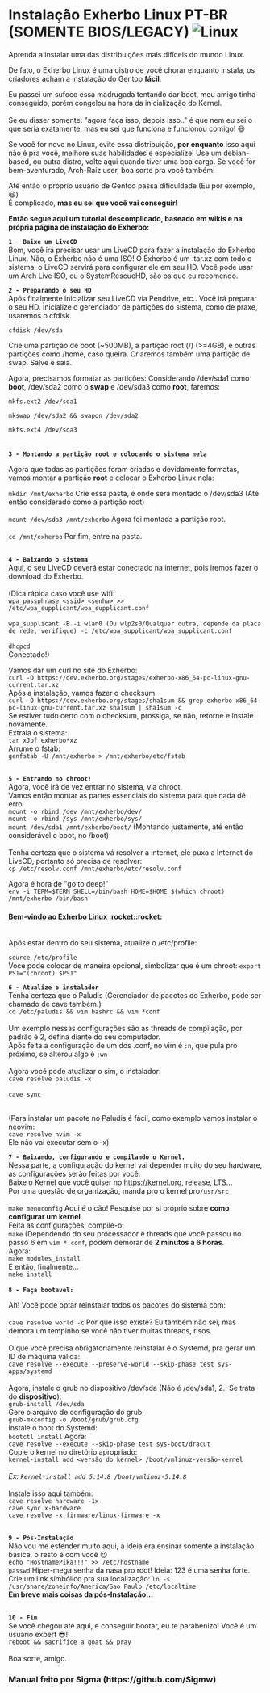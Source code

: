 # Instalação Exherbo Linux PT-BR (SOMENTE BIOS/LEGACY) ![Linux](https://img.shields.io/badge/Linux-FCC624?style=for-the-badge&logo=linux&logoColor=black)
Aprenda a instalar uma das distribuições mais difíceis do mundo Linux.

De fato, o Exherbo Linux é uma distro de você chorar enquanto instala, os criadores acham a instalação do Gentoo **fácil**.<br>

Eu passei um sufoco essa madrugada tentando dar boot, meu amigo tinha conseguido, porém congelou na hora da inicialização do Kernel.<br><br>
Se eu disser somente: "agora faça isso, depois isso.." é que nem eu sei o que seria exatamente, mas eu sei que funciona e funcionou comigo! :laughing:

Se você for novo no Linux, evite essa distribuição, **por enquanto** isso aqui não é pra você, melhore suas habilidades e especialize! Use um debian-based, ou outra distro, volte aqui quando tiver uma boa carga. Se você for bem-aventurado, Arch-Raíz user, boa sorte pra você também!<br>

Até então o próprio usuário de Gentoo passa dificuldade (Eu por exemplo, :laughing:)<br>
É complicado, **mas eu sei que você vai conseguir!**<br>

**Então segue aqui um tutorial descomplicado, baseado em wikis e na própria página de instalação do Exherbo:**

**`1 - Baixe um LiveCD`**<br>
Bom, você irá precisar usar um LiveCD para fazer a instalação do Exherbo Linux.
Não, o Exherbo não é uma ISO! O Exherbo é um .tar.xz com todo o sistema, o LiveCD servirá para configurar ele em seu HD.
Você pode usar um Arch Live ISO, ou o SystemRescueHD, são os que eu recomendo.

**`2 - Preparando o seu HD`**<br>
Após finalmente inicializar seu LiveCD via Pendrive, etc.. Você irá preparar o seu HD.
Ìnicialize o gerenciador de partições do sistema, como de praxe, usaremos o cfdisk.

`cfdisk /dev/sda`<br>

Crie uma partição de boot (~500MB), a partição root (/) (>=4GB), e outras partições como /home, caso queira.
Criaremos também uma partição de swap. Salve e saia.

Agora, precisamos formatar as partições:
Considerando /dev/sda1 como **boot**, /dev/sda2 como o **swap** e /dev/sda3 como **root**, faremos:

`mkfs.ext2 /dev/sda1`<br>

`mkswap /dev/sda2 && swapon /dev/sda2`<br>

`mkfs.ext4 /dev/sda3`<br><br><br>
**`3 - Montando a partição root e colocando o sistema nela`**<br>

Agora que todas as partições foram criadas e devidamente formatas, vamos montar a partição **root** e colocar o Exherbo Linux nela:

`mkdir /mnt/exherbo` Crie essa pasta, é onde será montado o /dev/sda3 (Até então considerado como a partição root)<br><br>
`mount /dev/sda3 /mnt/exherbo` Agora foi montada a partição root.<br><br>
`cd /mnt/exherbo` Por fim, entre na pasta.<br><br>

**`4 - Baixando o sistema`**<br>
Aqui, o seu LiveCD deverá estar conectado na internet, pois iremos fazer o download do Exherbo.
<br><br>(Dica rápida caso você use wifi:<br>
`wpa_passphrase <ssid> <senha> >> /etc/wpa_supplicant/wpa_supplicant.conf`<br><br>
`wpa_supplicant -B -i wlan0 (Ou wlp2s0/Qualquer outra, depende da placa de rede, verifique) -c /etc/wpa_supplicant/wpa_supplicant.conf`<br><br>
`dhcpcd` <br>Conectado!)

Vamos dar um curl no site do Exherbo:<br>
`curl -O https://dev.exherbo.org/stages/exherbo-x86_64-pc-linux-gnu-current.tar.xz`<br>
Após a instalação, vamos fazer o checksum:<br>
`curl -O https://dev.exherbo.org/stages/sha1sum && grep exherbo-x86_64-pc-linux-gnu-current.tar.xz sha1sum | sha1sum -c`<br>
Se estiver tudo certo com o checksum, prossiga, se não, retorne e instale novamente.<br>
Extraia o sistema:<br>
`tar xJpf exherbo*xz`<br>
Arrume o fstab:<br>
`genfstab -U /mnt/exherbo > /mnt/exherbo/etc/fstab`<br><br>

**`5 - Entrando no chroot!`**<br>
Agora, você irá de vez entrar no sistema, via chroot.<br>
Vamos então montar as partes essenciais do sistema para que nada dê erro:<br>
`mount -o rbind /dev /mnt/exherbo/dev/`<br>
`mount -o rbind /sys /mnt/exherbo/sys/`<br>
`mount /dev/sda1 /mnt/exherbo/boot/` (Montando justamente, até então considerável o boot, no /boot)<br><br>
Tenha certeza que o sistema vá resolver a internet, ele puxa a Internet do LiveCD, portanto só precisa de resolver:<br>
`cp /etc/resolv.conf /mnt/exherbo/etc/resolv.conf`<br>

Agora é hora de "go to deep!"<br>
`env -i TERM=$TERM SHELL=/bin/bash HOME=$HOME $(which chroot) /mnt/exherbo /bin/bash`<br>
<h4>Bem-vindo ao Exherbo Linux :rocket::rocket:</h4><br>
Após estar dentro do seu sistema, atualize o /etc/profile:<br>

`source /etc/profile` <br>
Voce pode colocar de maneira opcional, simbolizar que é um chroot:
 `export PS1="(chroot) $PS1" `<br>

**`6 - Atualize o instalador`**<br>
Tenha certeza que o Paludis (Gerenciador de pacotes do Exherbo, pode ser chamado de cave também.)<br>
`cd /etc/paludis && vim bashrc && vim *conf`<br><br>
Um exemplo nessas configurações são as threads de compilação, por padrão é 2, defina diante do seu computador.<br>
Após feita a configuração de um dos .conf, no vim é `:n`, que pula pro próximo, se alterou algo é `:wn`<br><br>
Agora você pode atualizar o sim, o instalador:<br>
`cave resolve paludis -x`<br><br>
`cave sync`<br><br>

(Para instalar um pacote no Paludis é fácil, como exemplo vamos instalar o neovim:<br>
`cave resolve nvim -x`<br>
Ele não vai executar sem o -x)

**`7 - Baixando, configurando e compilando o Kernel.`**<br>
Nessa parte, a configuração do kernel vai depender muito do seu hardware, as configurações serão feitas por você.<br>
Baixe o Kernel que você quiser no https://kernel.org, release, LTS...<br>
Por uma questão de organização, manda pro o kernel pro`/usr/src`<br><br>
`make menuconfig` Aqui é o cão! Pesquise por si próprio sobre **como configurar um kernel**.<br>
Feita as configurações, compile-o:<br>
`make` (Dependendo do seu processador e threads que você passou no passo 6 em `vim *.conf`, podem demorar de **2 minutos a 6 horas**.<br>
Agora:<br>
`make modules_install`<br>
E então, finalmente...<br>
`make install`<br><br>
**`8 - Faça bootavel:`**<br>

Ah! Você pode optar reinstalar todos os pacotes do sistema com:<br><br>
`cave resolve world -c` Por que isso existe? Eu também não sei, mas demora um tempinho se você não tiver muitas threads, risos.<br><br>
O que você precisa obrigatoriamente reinstalar é o Systemd, pra gerar um ID de máquina válida:<br>
`cave resolve --execute --preserve-world --skip-phase test sys-apps/systemd`<br><br>
Agora, instale o grub no dispositivo /dev/sda (Não é /dev/sda1, 2.. Se trata do **dispositivo**):<br>
`grub-install /dev/sda`<br>
Gere o arquivo de configuração do grub:<br>
`grub-mkconfig -o /boot/grub/grub.cfg`<br>
Instale o boot do Systemd:<br>
`bootctl install`
Agora:<br>
`cave resolve --execute --skip-phase test sys-boot/dracut`<br>
Copie o kernel no diretório apropriado:<br>
`kernel-install add <versão do kernel> /boot/vmlinuz-versão-kernel`<br><br>
_Ex: `kernel-install add 5.14.8 /boot/vmlinuz-5.14.8`_<br><br>
Instale isso aqui também:<br>
`cave resolve hardware -1x`<br>
`cave sync x-hardware`<br>
`cave resolve -x firmware/linux-firmware -x`<br><br>

**`9 - Pós-Instalação`**<br>
Não vou me estender muito aqui, a ideia era ensinar somente a instalação básica, o resto é com você :wink:<br>
`echo "HostnamePika!!!" >> /etc/hostname`<br>
`passwd` Hiper-mega senha da nasa pro root! Ideia: 123 é uma senha forte.<br>
Crie um link simbólico pra sua localização:
`ln -s /usr/share/zoneinfo/America/Sao_Paulo /etc/localtime`<br>
**Em breve mais coisas da pós-Instalação...**<br><br>

**`10 - Fim`**<br>
Se você chegou até aqui, e conseguir bootar, eu te parabenizo! Você é um usuário expert :sunglasses:!!<br>
`reboot && sacrifice a goat && pray`<br><br>
Boa sorte, amigo.

<h3>Manual feito por Sigma (https://github.com/Sigmw)</h3>


